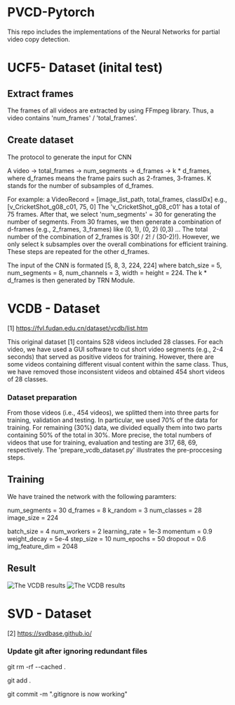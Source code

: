 # PVCD-Pytorch
This repo includes the implementations of the Neural Networks for partial video copy detection. 

# UCF5- Dataset (inital test)

## Extract frames

The frames of all videos are extracted by using FFmpeg library. Thus, a video contains 'num_frames' / 'total_frames'.

## Create dataset

The protocol to generate the input for CNN

A video -> total_frames -> num_segments -> d_frames -> k * d_frames, where d_frames means the frame pairs such as 2-frames, 3-frames.
K stands for the number of subsamples of d_frames.

For example: a VideoRecord = [image_list_path, total_frames, classIDx] e.g., [v_CricketShot_g08_c01, 75, 0]
The 'v_CricketShot_g08_c01' has a total of 75 frames. After that, we select 'num_segments' = 30 for generating the number of segments.
From 30 frames, we then generate a combination of d-frames (e.g., 2_frames, 3_frames) like (0, 1), (0, 2) (0,3) ...
The total number of the combination of 2_frames is 30! / 2! / (30-2)!). However, we only select k subsamples over the overall combinations for
efficient training. These steps are repeated for the other d_frames.

The input of the CNN is formated [5, 8, 3, 224, 224] where batch_size = 5, num_segments = 8, num_channels = 3, width = height = 224.
The k * d_frames is then generated by TRN Module.


# VCDB - Dataset

[1] https://fvl.fudan.edu.cn/dataset/vcdb/list.htm 

This original dataset [1] contains 528 videos included 28 classes. For each video, we have used a GUI software to cut short video segments (e.g., 2-4 seconds) that served as positive videos for training. However, there are some videos containing different visual content within the same class. Thus, we have removed those inconsistent videos and obtained 454 short videos of 28 classes.

### Dataset preparation

From those videos (i.e., 454 videos), we splitted them into three parts for training, validation and testing. In particular, we used 70% of the data for training. For remaining (30%) data, we divided equally them into two parts containing 50% of the total in 30%. More precise, the total numbers of videos that use for training, evaluation and testing are 317, 68, 69, respectively. The 'prepare_vcdb_dataset.py' illustrates the pre-proccesing steps.  

## Training

We have trained the network with the following paramters:

num_segments = 30
d_frames = 8
k_random = 3
num_classes = 28
image_size = 224

batch_size = 4
num_workers = 2
learning_rate = 1e-3
momentum = 0.9
weight_decay = 5e-4
step_size = 10
num_epochs = 50
dropout = 0.6
img_feature_dim = 2048

## Result


![The VCDB results](output/acc.png)
![The VCDB results](output/loss.png)

# SVD - Dataset

[2] https://svdbase.github.io/ 









### Update git after ignoring redundant files

git rm -rf --cached .

git add .

git commit -m ".gitignore is now working"









